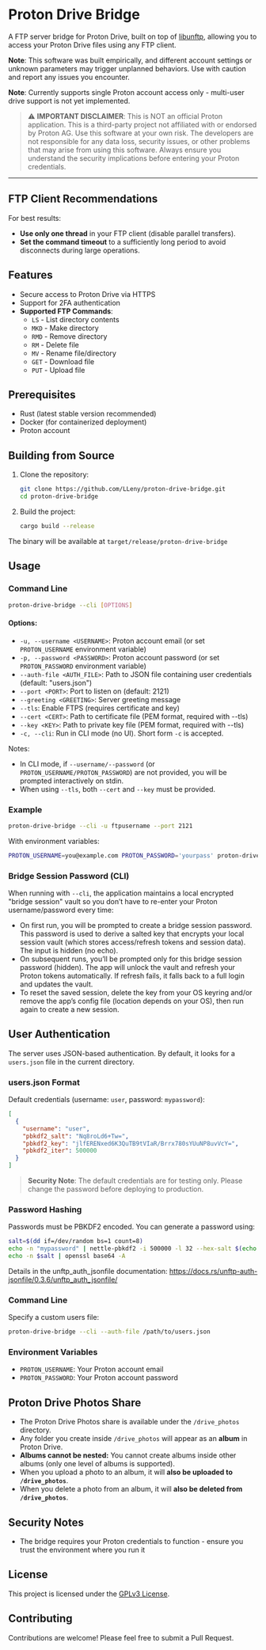 # Proton Drive Bridge

A FTP server bridge for Proton Drive, built on top of [libunftp](https://github.com/bolcom/libunftp), allowing you to access your Proton Drive files using any FTP client. 

**Note**: This software was built empirically, and different account settings or unknown parameters may trigger unplanned behaviors. Use with caution and report any issues you encounter.

**Note**: Currently supports single Proton account access only - multi-user drive support is not yet implemented.

> ⚠️ **IMPORTANT DISCLAIMER**: This is NOT an official Proton application. This is a third-party project not affiliated with or endorsed by Proton AG. Use this 
software at your own risk. The developers are not responsible for any data loss, security issues, or other problems that may arise from using this software. Always ensure you understand the security implications before entering your Proton credentials.

---

## FTP Client Recommendations

For best results:
- **Use only one thread** in your FTP client (disable parallel transfers).
- **Set the command timeout** to a sufficiently long period to avoid disconnects during large operations.

## Features

- Secure access to Proton Drive via HTTPS
- Support for 2FA authentication
- **Supported FTP Commands**:
  - `LS` - List directory contents
  - `MKD` - Make directory
  - `RMD` - Remove directory
  - `RM` - Delete file
  - `MV` - Rename file/directory
  - `GET` - Download file
  - `PUT` - Upload file

## Prerequisites

- Rust (latest stable version recommended)
- Docker (for containerized deployment)
- Proton account

## Building from Source

1. Clone the repository:
   ```bash
   git clone https://github.com/LLeny/proton-drive-bridge.git
   cd proton-drive-bridge
   ```

2. Build the project:
   ```bash
   cargo build --release
   ```

The binary will be available at `target/release/proton-drive-bridge`

## Usage

### Command Line

```bash
proton-drive-bridge --cli [OPTIONS]
```

#### Options:
- `-u, --username <USERNAME>`: Proton account email (or set `PROTON_USERNAME` environment variable)
- `-p, --password <PASSWORD>`: Proton account password (or set `PROTON_PASSWORD` environment variable)
- `--auth-file <AUTH_FILE>`: Path to JSON file containing user credentials (default: "users.json")
- `--port <PORT>`: Port to listen on (default: 2121)
- `--greeting <GREETING>`: Server greeting message
- `--tls`: Enable FTPS (requires certificate and key)
- `--cert <CERT>`: Path to certificate file (PEM format, required with --tls)
- `--key <KEY>`: Path to private key file (PEM format, required with --tls)
- `-c, --cli`: Run in CLI mode (no UI). Short form `-c` is accepted.

Notes:
- In CLI mode, if `--username/--password` (or `PROTON_USERNAME/PROTON_PASSWORD`) are not provided, you will be prompted interactively on stdin.
- When using `--tls`, both `--cert` and `--key` must be provided.

### Example

```bash
proton-drive-bridge --cli -u ftpusername --port 2121
```

With environment variables:

```bash
PROTON_USERNAME=you@example.com PROTON_PASSWORD='yourpass' proton-drive-bridge --cli --port 2121
```

### Bridge Session Password (CLI)

When running with `--cli`, the application maintains a local encrypted "bridge session" vault so you don’t have to re-enter your Proton username/password every time:

- On first run, you will be prompted to create a bridge session password. This password is used to derive a salted key that encrypts your local session vault (which stores access/refresh tokens and session data). The input is hidden (no echo).
- On subsequent runs, you’ll be prompted only for this bridge session password (hidden). The app will unlock the vault and refresh your Proton tokens automatically. If refresh fails, it falls back to a full login and updates the vault.
- To reset the saved session, delete the key from your OS keyring and/or remove the app’s config file (location depends on your OS), then run again to create a new session.

## User Authentication

The server uses JSON-based authentication. By default, it looks for a `users.json` file in the current directory.

### users.json Format

Default credentials (username: `user`, password: `mypassword`):

```json
[
  {
    "username": "user",
    "pbkdf2_salt": "Nq8roLd6+Tw=",
    "pbkdf2_key": "jlfERENxed6K3QuTB9tVIaR/Brrx780sYUuNP8uvVcY=",
    "pbkdf2_iter": 500000
  }
]
```

> **Security Note**: The default credentials are for testing only. Please change the password before deploying to production.

### Password Hashing

Passwords must be PBKDF2 encoded. You can generate a password using:

```bash
salt=$(dd if=/dev/random bs=1 count=8)
echo -n "mypassword" | nettle-pbkdf2 -i 500000 -l 32 --hex-salt $(echo -n $salt | xxd -p -c 80) --raw |openssl base64 -A
echo -n $salt | openssl base64 -A
```

Details in the unftp_auth_jsonfile documentation: https://docs.rs/unftp-auth-jsonfile/0.3.6/unftp_auth_jsonfile/

### Command Line

Specify a custom users file:
```bash
proton-drive-bridge --cli --auth-file /path/to/users.json
```

### Environment Variables

- `PROTON_USERNAME`: Your Proton account email
- `PROTON_PASSWORD`: Your Proton account password

## Proton Drive Photos Share

- The Proton Drive Photos share is available under the `/drive_photos` directory.
- Any folder you create inside `/drive_photos` will appear as an **album** in Proton Drive.
- **Albums cannot be nested:** You cannot create albums inside other albums (only one level of albums is supported).
- When you upload a photo to an album, it will **also be uploaded to `/drive_photos`**.
- When you delete a photo from an album, it will **also be deleted from `/drive_photos`**.

## Security Notes

- The bridge requires your Proton credentials to function - ensure you trust the environment where you run it

## License

This project is licensed under the [GPLv3 License](LICENSE).

## Contributing

Contributions are welcome! Please feel free to submit a Pull Request.
